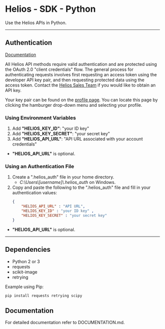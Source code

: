 # Helios - SDK - Python

Use the Helios APIs in Python.

------------------

## Authentication

[Documentation](https://helios.earth/developers/api/session/)

All Helios API methods require valid authentication and are protected using the OAuth 2.0 "client credentials" flow.  The general process for authenticating requests involves first requesting an access token using the developer API key pair, and then requesting protected data using the access token.  Contact the [Helios Sales Team](mailto:heliossales@harris.com) if you would like to obtain an API key.

Your key pair can be found on the [profile page](https://helios.earth/explore/profile).  You can locate this page by clicking the hamburger drop-down menu and selecting your profile.

### Using Environment Variables
1. Add __"HELIOS\_KEY\_ID"__: "your ID key"
2. Add __"HELIOS\_KEY\_SECRET"__: "your secret key"
3. Add __"HELIOS\_API\_URL"__: "API URL associated with your account credentials"
* __"HELIOS\_API\_URL"__ is optional.

### Using an Authentication File
1. Create a ".helios_auth" file in your home directory.
    * *C:\\Users\\[username]\\.helios_auth* on Windows.
2. Copy and paste the following to the ".helios_auth" file and fill in your authentication values:
	```json
	{
		"HELIOS_API_URL" : "API URL", 
		"HELIOS_KEY_ID" : "your ID key" , 
		"HELIOS_KEY_SECRET" : "your secret key"
	}
	```
* __"HELIOS\_API\_URL"__ is optional.

------------------
  
## Dependencies
* Python 2 or 3
* requests
* scikit-image
* retrying

Example using Pip:

`pip install requests retrying scipy`

## Documentation
For detailed documentation refer to DOCUMENTATION.md.
